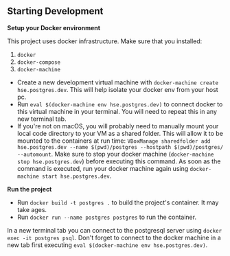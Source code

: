 ## Starting Development

**Setup your Docker environment**

This project uses docker infrastructure.
Make sure that you installed:
 1. `docker`
 2. `docker-compose`
 3. `docker-machine`

- Create a new development virtual machine with `docker-machine create hse.postgres.dev`. This will help isolate your docker env from your host pc.
- Run `eval $(docker-machine env hse.postgres.dev)` to connect docker to this virtual machine in your terminal. You will need to repeat this in any new terminal tab.
- If you're not on macOS, you will probably need to manually mount your local code directory to your VM as a shared folder.
 This will allow it to be mounted to the containers at run time:
  `VBoxManage sharedfolder add hse.postgres.dev --name $(pwd)/postgres --hostpath $(pwd)/postgres/ --automount`. Make sure to stop your docker machine (`docker-machine stop hse.postgres.dev`) before executing this command. As soon as the command is executed, run your docker machine again using `docker-machine start hse.postgres.dev`.

**Run the project**

- Run `docker build -t postgres .` to build the project's container. It may take ages.
- Run `docker run --name postgres postgres` to run the container.

In a new terminal tab you can connect to the postgresql server using `docker exec -it postgres psql`. Don't forget to connect to the docker machine in a new tab first executing `eval $(docker-machine env hse.postgres.dev)`.

